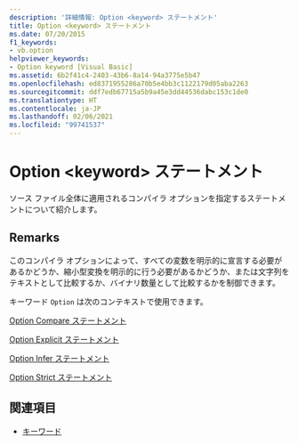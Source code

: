 ```yaml
---
description: '詳細情報: Option <keyword> ステートメント'
title: Option <keyword> ステートメント
ms.date: 07/20/2015
f1_keywords:
- vb.option
helpviewer_keywords:
- Option keyword [Visual Basic]
ms.assetid: 6b2f41c4-2403-43b6-8a14-94a3775e5b47
ms.openlocfilehash: ed8371955286a70b5e4bb3c1122179d05aba2263
ms.sourcegitcommit: ddf7edb67715a5b9a45e3dd44536dabc153c1de0
ms.translationtype: HT
ms.contentlocale: ja-JP
ms.lasthandoff: 02/06/2021
ms.locfileid: "99741537"
---
```

# <a name="option-keyword-statement"></a>Option \<keyword> ステートメント

ソース ファイル全体に適用されるコンパイラ オプションを指定するステートメントについて紹介します。  
  
## <a name="remarks"></a>Remarks  

 このコンパイラ オプションによって、すべての変数を明示的に宣言する必要があるかどうか、縮小型変換を明示的に行う必要があるかどうか、または文字列をテキストとして比較するか、バイナリ数量として比較するかを制御できます。  
  
 キーワード `Option` は次のコンテキストで使用できます。  
  
 [Option Compare ステートメント](option-compare-statement.md)  
  
 [Option Explicit ステートメント](option-explicit-statement.md)  
  
 [Option Infer ステートメント](option-infer-statement.md)  
  
 [Option Strict ステートメント](option-strict-statement.md)  
  
## <a name="see-also"></a>関連項目

- [キーワード](../keywords/index.md)

